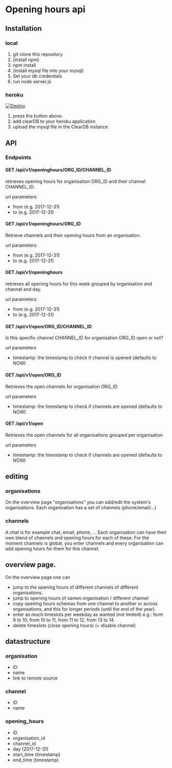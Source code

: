 # Opening hours api

## Installation

### local
1. git clone this repository
2. (install npm)
3. npm install
4. (install mysql file into your mysql)
5. Set your db credentials
6. run node server.js

### heroku
[![Deploy](https://www.herokucdn.com/deploy/button.svg)](https://heroku.com/deploy)

1. press the button above.
2. add clearDB to your heroku application
3. upload the mysql file in the ClearDB instance


## API

### Endpoints

#### GET /api/v1/openinghours/ORG_ID/CHANNEL_ID
retrieves opening hours for organisation ORG_ID and their channel CHANNEL_ID.

url parameters:
* from (e.g. 2017-12-31)
* to (e.g. 2017-12-31)


#### GET /api/v1/openinghours/ORG_ID
Retrieve channels and their opening hours from an organisation.

url parameters:
* from (e.g. 2017-12-31)
* to (e.g. 2017-12-31)


#### GET /api/v1/openinghours
retrieves all opening hours for this week grouped by organisation and channel and day.

url parameters:
* from (e.g. 2017-12-31)
* to (e.g. 2017-12-31)

#### GET /api/v1/open/ORG_ID/CHANNEL_ID
Is this specific channel CHANNEL_ID for organisation ORG_ID open or not?

url parameters
* timestamp: the timestamp to check if channel is opened (defaults to NOW)

#### GET /api/v1/open/ORG_ID
Retrieves the open channels for organisation ORG_ID

url parameters
* timestamp: the timestamp to check if channels are opened (defaults to NOW)

#### GET /api/v1/open
Retrieves the open channels for all organisations grouped per organisation

url parameters
* timestamp: the timestamp to check if channels are opened (defaults to NOW)


## editing

### organisations
On the overview page "organisations" you can add/edit the system's organisations.
Each organisation has a set of channels (phone/email/...)

### channels
A chat is for example chat, email, phone, ...
Each organisation can have their own blend of channels and opening hours for each of these.
For the moment channels is global, you enter channels and every organisation can add opening hours for them for this channel.

## overview page.
On the overview page one can
- jump to the opening hours of different channels of different organisations.
- jump to opening hours of samen organisation / different channel
- copy opening hours schemas from one channel to another or across organisations, and this for longer periods (until the end of the year).
- enter as much timeslots per weekday as wanted (not limited) e.g.: form 9 to 10, from 10 to 11, from 11 to 12, from 13 to 14.
- delete timeslots (close opening hours) (= disable channel)


## datastructure

### organisation

- ID
- name
- link to remote source

### channel

- ID
- name

### opening_hours

- ID
- organisation_id
- channel_id
- day (2017-12-31)
- start_time (timestamp)
- end_time (timestamp)
